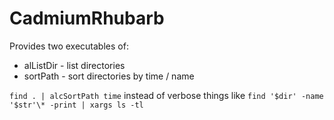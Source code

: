 # CadmiumRhubarb

Provides two executables of:

- alListDir - list directories 
- sortPath - sort directories by time / name

`find . | alcSortPath time` instead of verbose things like `find '$dir' -name '$str'\* -print | xargs ls -tl`
